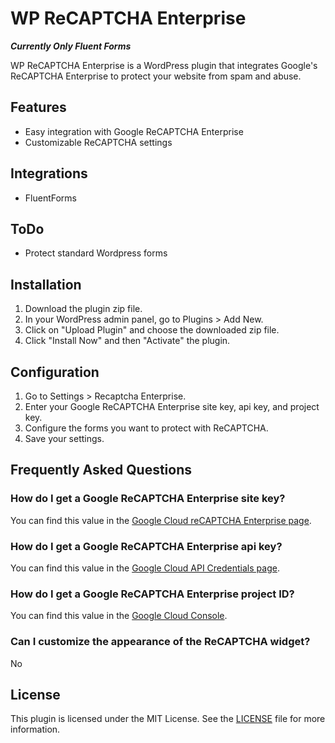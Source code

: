 # WP ReCAPTCHA Enterprise

**_Currently Only Fluent Forms_**

WP ReCAPTCHA Enterprise is a WordPress plugin that integrates Google's ReCAPTCHA Enterprise to protect your website from spam and abuse.

## Features

- Easy integration with Google ReCAPTCHA Enterprise
- Customizable ReCAPTCHA settings

## Integrations

- FluentForms

## ToDo

- Protect standard Wordpress forms

## Installation

1. Download the plugin zip file.
2. In your WordPress admin panel, go to Plugins > Add New.
3. Click on "Upload Plugin" and choose the downloaded zip file.
4. Click "Install Now" and then "Activate" the plugin.

## Configuration

1. Go to Settings > Recaptcha Enterprise.
2. Enter your Google ReCAPTCHA Enterprise site key, api key, and project key.
3. Configure the forms you want to protect with ReCAPTCHA.
4. Save your settings.

## Frequently Asked Questions

### How do I get a Google ReCAPTCHA Enterprise site key?

You can find this value in the [Google Cloud reCAPTCHA Enterprise page](https://console.cloud.google.com/security/recaptcha).

### How do I get a Google ReCAPTCHA Enterprise api key?

You can find this value in the [Google Cloud API Credentials page](https://console.cloud.google.com/apis/credentials).

### How do I get a Google ReCAPTCHA Enterprise project ID?

You can find this value in the [Google Cloud Console](https://console.cloud.google.com/projectselector2/home/dashboard).

### Can I customize the appearance of the ReCAPTCHA widget?

No

## License

This plugin is licensed under the MIT License. See the [LICENSE](LICENSE) file for more information.
